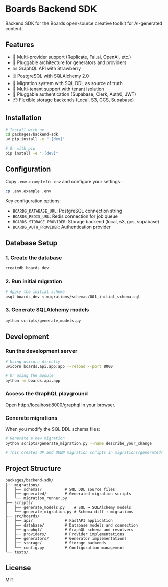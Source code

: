 # Boards Backend SDK

Backend SDK for the Boards open-source creative toolkit for AI-generated content.

## Features

- 🎨 Multi-provider support (Replicate, Fal.ai, OpenAI, etc.)
- 🔌 Pluggable architecture for generators and providers
- 📊 GraphQL API with Strawberry
- 🗄️ PostgreSQL with SQLAlchemy 2.0
- 🔄 Migration system with SQL DDL as source of truth
- 👥 Multi-tenant support with tenant isolation
- 🔐 Pluggable authentication (Supabase, Clerk, Auth0, JWT)
- 📦 Flexible storage backends (Local, S3, GCS, Supabase)

## Installation

```bash
# Install with uv
cd packages/backend-sdk
uv pip install -e ".[dev]"

# Or with pip
pip install -e ".[dev]"
```

## Configuration

Copy `.env.example` to `.env` and configure your settings:

```bash
cp .env.example .env
```

Key configuration options:
- `BOARDS_DATABASE_URL`: PostgreSQL connection string
- `BOARDS_REDIS_URL`: Redis connection for job queue
- `BOARDS_STORAGE_PROVIDER`: Storage backend (local, s3, gcs, supabase)
- `BOARDS_AUTH_PROVIDER`: Authentication provider

## Database Setup

### 1. Create the database

```bash
createdb boards_dev
```

### 2. Run initial migration

```bash
# Apply the initial schema
psql boards_dev < migrations/schemas/001_initial_schema.sql
```

### 3. Generate SQLAlchemy models

```bash
python scripts/generate_models.py
```

## Development

### Run the development server

```bash
# Using uvicorn directly
uvicorn boards.api.app:app --reload --port 8000

# Or using the module
python -m boards.api.app
```

### Access the GraphQL playground

Open http://localhost:8000/graphql in your browser.

### Generate migrations

When you modify the SQL DDL schema files:

```bash
# Generate a new migration
python scripts/generate_migration.py --name describe_your_change

# This creates UP and DOWN migration scripts in migrations/generated/
```

## Project Structure

```
packages/backend-sdk/
├── migrations/
│   ├── schemas/          # SQL DDL source files
│   ├── generated/        # Generated migration scripts
│   └── migration_runner.py
├── scripts/
│   ├── generate_models.py    # SQL → SQLAlchemy models
│   └── generate_migration.py # Schema diff → migrations
├── src/boards/
│   ├── api/              # FastAPI application
│   ├── database/         # Database models and connection
│   ├── graphql/          # GraphQL schema and resolvers
│   ├── providers/        # Provider implementations
│   ├── generators/       # Generator implementations
│   ├── storage/          # Storage backends
│   └── config.py         # Configuration management
└── tests/
```

## License

MIT